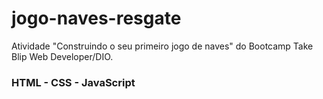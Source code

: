 # jogo-naves-resgate
Atividade "Construindo o seu primeiro jogo de naves" do Bootcamp Take Blip Web Developer/DIO.

### HTML - CSS - JavaScript

